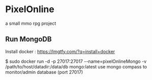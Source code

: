 # PixelOnline
a small mmo rpg project

## Run MongoDB
Install docker : https://lmgtfy.com/?q=install+docker

$ sudo docker run -d -p 27017:27017 --name=pixelOnlineMongo -v /path/to/host/datadir:/data/db mongo:latest
use mongo compass to monitor/admin database (port 27017)
